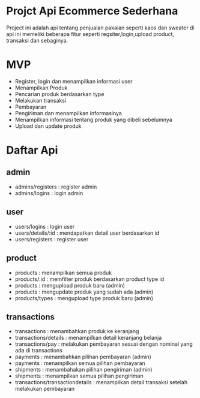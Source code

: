 # Projct Api Ecommerce Sederhana
Project ini adalah api tentang penjualan pakaian seperti kaos dan sweater di api ini memeliki beberapa fitur seperti regsiter,login,upload product, transaksi dan sebaginya.


# MVP #

* Register, login dan menampilkan informasi user
* Menampilkan Produk
* Pencarian produk berdasarkan type
* Melakukan transaksi
* Pembayaran
* Pengiriman dan menampilkan informasinya
* Menampilkan informasi tentang produk yang dibeli sebelumnya
* Upload dan update produk



# Daftar Api #

## admin ##
* admins/registers : register admin
* admins/logins : login admin

## user ##
* users/logins : login user
* users/details/:id : mendapatkan detail user berdasarkan id
* users/registers : register user



## product ##
* products : menampilkan semua produk
* products/:id : memfilter produk berdasarkan product type id
* products : mengupload produk baru (admin)
* products : mengupdate produk yang sudah ada (admin)
* products/types : mengupload type produk baru (admin)

## transactions ##
* transactions : menambahkan produk ke keranjang
* transactions/details : menampilkan detail keranjang belanja
* transactions/pay : melakukan pembayaran sesuai dengan nominal yang ada di transactions
* payments : menambahkan pilihan pembayaran (admin)
* payments : menampilkan semua pilihan pembayaran
* shipments : menambahakan pilihan pengiriman (admin)
* shipments : menampilkan semua pilihan pengiriman
* transactions/transactiondetails : menampilkan detail transaksi setelah melakukan pembayaran


